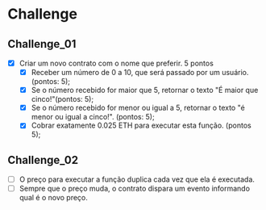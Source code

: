 # Challenge
## Challenge_01
- [x] Criar um novo contrato com o nome que preferir. 5 pontos
    - [x] Receber um número de 0 a 10, que será passado por um usuário. (pontos: 5);
    - [x] Se o número recebido for maior que 5, retornar o texto "É maior que cinco!"(pontos: 5);
    - [x] Se o número recebido for menor ou igual a 5, retornar o texto "é menor ou igual a cinco!". (pontos: 5);
    - [x] Cobrar exatamente 0.025 ETH para executar esta função. (pontos 5);

## Challenge_02
- [ ] O preço para executar a função duplica cada vez que ela é executada.
- [ ] Sempre que o preço muda, o contrato dispara um evento informando qual é o novo preço.